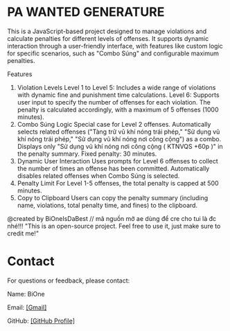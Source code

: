 # PA WANTED GENERATURE
This is a JavaScript-based project designed to manage violations and calculate penalties for different levels of offenses. It supports dynamic interaction through a user-friendly interface, with features like custom logic for specific scenarios, such as "Combo Súng" and configurable maximum penalties.

Features
1. Violation Levels
Level 1 to Level 5: Includes a wide range of violations with dynamic fine and punishment time calculations.
Level 6: Supports user input to specify the number of offenses for each violation. The penalty is calculated accordingly, with a maximum of 5 offenses (1000 minutes).
2. Combo Súng Logic
Special case for Level 2 offenses.
Automatically selects related offenses ("Tàng trữ vũ khí nóng trái phép," "Sử dụng vũ khí nóng trái phép," "Sử dụng vũ khí nóng nơi công cộng") as a combo.
Displays only "Sử dụng vũ khí nóng nơi công cộng ( KTNVQS +60p )" in the penalty summary.
Fixed penalty: 30 minutes.
3. Dynamic User Interaction
Uses prompts for Level 6 offenses to collect the number of times an offense has been committed.
Automatically disables related offenses when Combo Súng is selected.
4. Penalty Limit
For Level 1-5 offenses, the total penalty is capped at 500 minutes.
5. Copy to Clipboard
Users can copy the penalty summary (including name, violations, total penalty time, and fines) to the clipboard.

@created by BiOneIsDaBest // mã nguồn mở ae dùng để cre cho tui là đc nhé!!!
"This is an open-source project. Feel free to use it, just make sure to credit me!"

# Contact
For questions or feedback, please contact:

Name: BiOne

Email: [[Gmail]](bione.4477@gmail.com)

GitHub: [[GitHub Profile]](https://github.com/BiOneIsDaBest)
